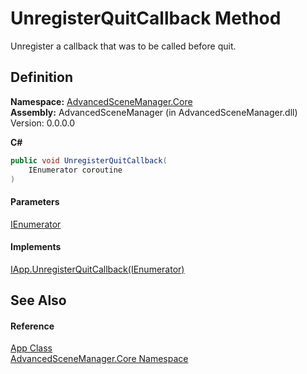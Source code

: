 # UnregisterQuitCallback Method

Unregister a callback that was to be called before quit.

## Definition

**Namespace:** [AdvancedSceneManager.Core](N_AdvancedSceneManager_Core.md)\
**Assembly:** AdvancedSceneManager (in AdvancedSceneManager.dll) Version: 0.0.0.0

**C#**

```c#
public void UnregisterQuitCallback(
	IEnumerator coroutine
)
```

#### Parameters

&#x20; [IEnumerator](https://learn.microsoft.com/dotnet/api/system.collections.ienumerator)&#x20;

#### Implements

[IApp.UnregisterQuitCallback(IEnumerator)](M_AdvancedSceneManager_DependencyInjection_IApp_UnregisterQuitCallback.md)

## See Also

#### Reference

[App Class](T_AdvancedSceneManager_Core_App.md)\
[AdvancedSceneManager.Core Namespace](N_AdvancedSceneManager_Core.md)
